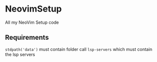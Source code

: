 # NeovimSetup
All my NeoVim Setup code

## Requirements
``` stdpath('data') ``` must contain folder call ```lsp-servers``` 
which must contain the lsp servers
